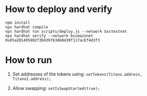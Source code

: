 
# How to deploy and verify #

```shell
npm install
npx hardhat compile
npx hardhat run scripts/deploy.js --network bsctestnet
npx hardhat verify --network bscmainnet 0x85a201495902f3D439763Ab8430f117acEf4d3f3
```

# How to run #
1. Set addresses of the tokens using:
`setTokens(Titano.address, Titano2.address);`

2. Allow swapping:
`setIsSwapStarted(true);`
